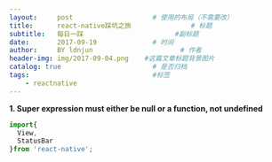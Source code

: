 ```yaml
---
layout:     post                    # 使用的布局（不需要改）
title:      react-native踩坑之旅               # 标题 
subtitle:   每日一踩                       #副标题
date:       2017-09-19              # 时间
author:     BY ldnjun                      # 作者
header-img: img/2017-09-04.png    #这篇文章标题背景图片
catalog: true                       # 是否归档
tags:                               #标签
    - reactnative
---
```

**1. Super expression must either be null or a function, not undefined**
```javascript
import{
  View,
  StatusBar
}from 'react-native';
```
